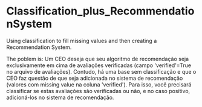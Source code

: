 # Classification_plus_RecommendationSystem
Using classification to fill missing values and then creating a Recommendation System.

The poblem is:
  Um CEO deseja que seu algoritmo de recomendação seja
exclusivamente em cima de avaliações verificadas (campo
'verified'=True no arquivo de avaliações). Contudo, há uma
base sem classificação e que o CEO faz questão de que seja
adicionada no sistema de recomendação (valores com missing
value na coluna 'verified'). Para isso, você precisará classificar
se estas avaliações são verificadas ou não, e no caso positivo,
adicioná-los no sistema de recomendação.
